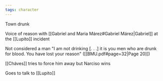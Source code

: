 ```yaml
---
tags: character
---
```

Town drunk

Voice of reason with [[Gabriel and Maria Márez#Gabriel Márez|Gabriel]] at the [[Lupito]] incident

Not considered a man
"I am not drinking \[. . .\] it is you men who are drunk for blood. You have lost your reason"
([[BMU.pdf#page=32|Page 20]])

[[Cháves]] tries to force him away but Narciso wins

Goes to talk to [[Lupito]]